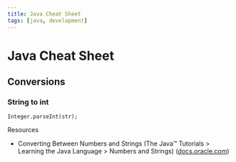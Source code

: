 ```yaml
---
title: Java Cheat Sheet
tags: [java, development]
---
```


# Java Cheat Sheet

## Conversions

### String to int

	Integer.parseInt(str);



Resources
* Converting Between Numbers and Strings (The Java™ Tutorials > Learning the Java Language > Numbers and Strings) ([docs.oracle.com](https://docs.oracle.com/javase/tutorial/java/data/converting.html))